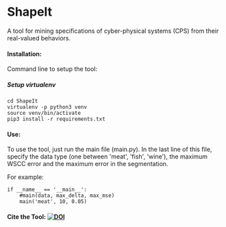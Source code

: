 # ShapeIt
A tool for mining specifications of cyber-physical systems (CPS) from their real-valued behaviors.


#### Installation:
Command line to setup the tool:

##### Setup virtualenv
````
cd ShapeIt
virtualenv -p python3 venv 
source venv/bin/activate
pip3 install -r requirements.txt
````


#### Use:
To use the tool, just run the main file (main.py).
In the last line of this file, specify the data type (one between 'meat', 'fish', 'wine'), 
the maximum WSCC error and the maximum error in the segmentation.

For example:
````
if __name__ == '__main__':
    #main(data, max_delta, max_mse)
    main('meat', 10, 0.05)

````

#### Cite the Tool:   [![DOI](https://zenodo.org/badge/238563183.svg)](https://zenodo.org/badge/latestdoi/238563183)


